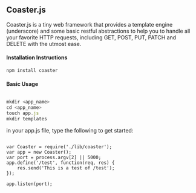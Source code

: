 ## Coaster.js

Coaster.js is a tiny web framework that provides a template engine (underscore) and some basic restful abstractions to help you to handle all your favorite HTTP requests, including GET, POST, PUT, PATCH and DELETE with the utmost ease. 

#### Installation Instructions

````npm install coaster````

#### Basic Usage

````javascript

mkdir <app_name>
cd <app_name>
touch app.js
mkdir templates
````

in your app.js file, type the following to get started: 

````

var Coaster = require('./lib/coaster');
var app = new Coaster();
var port = process.argv[2] || 5000;
app.define('/test', function(req, res) {
    res.send('This is a test of /test');
});

app.listen(port);

````

